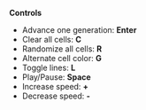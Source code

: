 **Controls**
  - Advance one generation: **Enter**
  - Clear all cells: **C**
  - Randomize all cells: **R**
  - Alternate cell color: **G**
  - Toggle lines: **L**
  - Play/Pause: **Space**
  - Increase speed: **+**
  - Decrease speed: **-**
